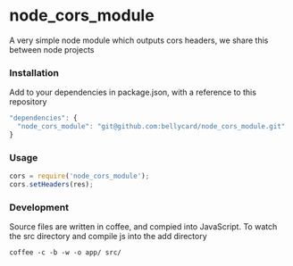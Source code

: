node_cors_module
================

A very simple node module which outputs cors headers, we share this between node projects

### Installation

Add to your dependencies in package.json, with a reference to this repository

```JAVASCRIPT
"dependencies": {
  "node_cors_module": "git@github.com:bellycard/node_cors_module.git"
}
```

### Usage

```JAVASCRIPT
cors = require('node_cors_module');
cors.setHeaders(res);
```

### Development

Source files are written in coffee, and compied into JavaScript.  To watch the src directory and compile js into the add directory
```
coffee -c -b -w -o app/ src/
```
